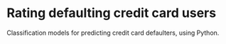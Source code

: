 # Rating defaulting credit card users
Classification models for predicting credit card defaulters, using Python.
